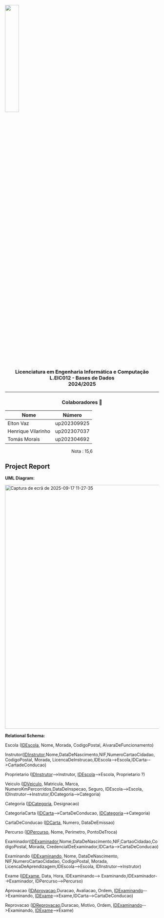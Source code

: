 <img src='https://sigarra.up.pt/feup/pt/imagens/LogotipoSI' width="30%"/>

<h3 align="center">Licenciatura em Engenharia Informática e Computação<br> L.EIC012 - Bases de Dados<br> 2024/2025 </h3>

---
<h3 align="center"> Colaboradores &#129309 </h2>

<div align="center">

| Nome               | Número      |
|--------------------|-------------|
| Elton Vaz          | up202309925 |
| Henrique Vilarinho | up202307037 |
| Tomás Morais       | up202304692 |

Nota : 15,6

</div>

## Project Report


**UML Diagram:**

<img width="1274" height="800" alt="Captura de ecrã de 2025-09-17 11-27-35" src="https://github.com/user-attachments/assets/f1ecd6e8-78d3-4aac-bebf-234f0eaf0896" />

**Relational Schema:**

Escola (<ins>IDEscola</ins>, Nome, Morada, CodigoPostal, AlvaraDeFuncionamento)

Instrutor(<ins>IDInstrutor</ins>,Nome,DataDeNascimento,NIF,NumeroCartaoCidadao, CodigoPostal, Morada, LicencaDeInstrucao,IDEscola-->Escola,IDCarta-->CartadeConducao)

Proprietario (<ins>IDInstrutor</ins>-->Instrutor, <ins>IDEscola</ins>-->Escola, Proprietario ?)

Veiculo (<ins>IDVeiculo</ins>, Matricula, Marca, NumeroKmPercorridos,DataDeInspecao, Seguro, IDEscola-->Escola, IDInstrutor-->Instrutor,IDCategoria-->Categoria)

Categoria (<ins>IDCategoria</ins>, Designacao)

CategoriaCarta (<ins>IDCarta</ins>-->CartaDeConducao, <ins>IDCategoria</ins>-->Categoria)

CartaDeConducao (<ins>IDCarta</ins>, Numero, DataDeEmissao)

Percurso (<ins>IDPercurso</ins>, Nome, Perimetro, PontoDeTroca)

Examinador(<ins>IDExaminador</ins>,Nome,DataDeNascimento,NIF,CartaoCidadao,CodigoPostal, Morada, CredencialDeExaminador,IDCarta-->CartaDeConducao)

Examinando (<ins>IDExaminando</ins>, Nome, DataDeNascimento, NIF,NumeroCartaoCidadao, CodigoPostal, Morada, LicencaDeAprendizagem,IDEscola-->Escola, IDInstrutor-->Instrutor)

Exame (<ins>IDExame</ins>, Data, Hora, IDExaminando--> Examinando,IDExaminador-->Examinador, IDPercurso-->Percurso)

Aprovacao (<ins>IDAprovacao</ins>,Duracao, Avaliacao, Ordem, <ins>IDExaminando</ins>-->Examinando, <ins>IDExame</ins>-->Exame,IDCarta-->CartaDeConducao)

Reprovacao (<ins>IDReprovacao</ins>,Duracao, Motivo, Ordem, <ins>IDExaminando</ins>-->Examinando, <ins>IDExame</ins>-->Exame)

